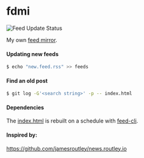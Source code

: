 fdmi
==
![Feed Update Status](https://github.com/nhomble/fdmi/workflows/Update%20Feeds/badge.svg)

My own [feed mirror](https://nhomble.github.io/fdmi/). 

#### Updating new feeds
```bash
$ echo "new.feed.rss" >> feeds
```

#### Find an old post
```bash
$ git log -G'<search string>' -p -- index.html
```

#### Dependencies
The [index.html](./index.html) is rebuilt on a schedule with [feed-cli](https://github.com/nhomble/feed-cli).

#### Inspired by:
https://github.com/jamesroutley/news.routley.io
